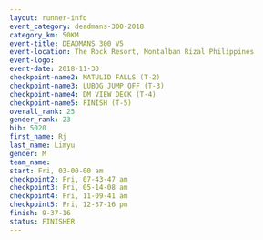 ```yaml
---
layout: runner-info 
event_category: deadmans-300-2018 
category_km: 50KM 
event-title: DEADMANS 300 V5 
event-location: The Rock Resort, Montalban Rizal Philippines 
event-logo: 
event-date: 2018-11-30 
checkpoint-name2: MATULID FALLS (T-2) 
checkpoint-name3: LUBOG JUMP OFF (T-3) 
checkpoint-name4: DM VIEW DECK (T-4) 
checkpoint-name5: FINISH (T-5) 
overall_rank: 25
gender_rank: 23
bib: 5020
first_name: Rj
last_name: Limyu
gender: M
team_name: 
start: Fri, 03-00-00 am
checkpoint2: Fri, 07-43-47 am
checkpoint3: Fri, 05-14-08 am
checkpoint4: Fri, 11-09-41 am
checkpoint5: Fri, 12-37-16 pm
finish: 9-37-16
status: FINISHER
---
```

